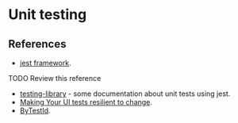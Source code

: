 # Unit testing

## References

- [jest framework](https://jestjs.io/es-ES/).

TODO Review this reference

- [testing-library](https://testing-library.com/docs/) - some documentation about unit tests using jest.
- [Making Your UI tests resilient to change](https://kentcdodds.com/blog/making-your-ui-tests-resilient-to-change).
- [ByTestId](https://testing-library.com/docs/queries/bytestid/).
